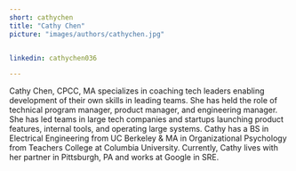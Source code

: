 ```yaml
---
short: cathychen
title: "Cathy Chen"
picture: "images/authors/cathychen.jpg"


linkedin: cathychen036

---
```


Cathy Chen, CPCC, MA specializes in coaching tech leaders enabling development of their own skills in leading teams. She has held the role of technical program manager, product manager, and engineering manager. She has led teams in large tech companies and startups launching product features, internal tools, and operating large systems. Cathy has a BS in Electrical Engineering from UC Berkeley & MA in Organizational Psychology from Teachers College at Columbia University. Currently, Cathy lives with her partner in Pittsburgh, PA and works at Google in SRE.